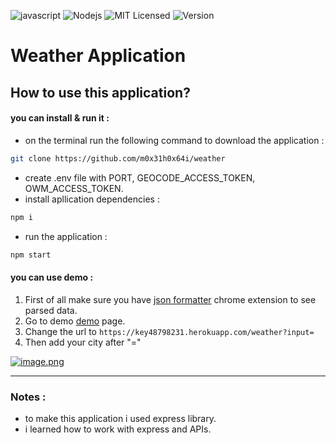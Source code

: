 ![javascript](https://badges.aleen42.com/src/javascript.svg)
![Nodejs](https://img.shields.io/badge/-Node.js-58595a?style=flat&logo=Node.js)
![MIT Licensed](https://img.shields.io/badge/license-MIT-brightgreen)
![Version](https://img.shields.io/badge/version-4.0.0-brightgreen)

# **Weather Application**

## How to use this application?
#### you can install & run it :
- on the terminal run the following command to download the application :
```bash
git clone https://github.com/m0x31h0x64i/weather
```
-  create .env file with PORT, GEOCODE_ACCESS_TOKEN, OWM_ACCESS_TOKEN.
-  install apllication dependencies :
```bash
npm i
```
-  run the application :
```bash
npm start
```
#### you can use demo :
1. First of all make sure you have [json formatter](https://chrome.google.com/webstore/detail/json-formatter/bcjindcccaagfpapjjmafapmmgkkhgoa?hl=en-US "json formatter") chrome extension to see parsed data.
2. Go to demo [demo](https://key48798231.herokuapp.com/weather) page.
3. Change the url to `https://key48798231.herokuapp.com/weather?input=`
4. Then add your city after "="

[![image.png](https://i.postimg.cc/ZKPMGDgs/image.png)](https://postimg.cc/zVB7WpqT)

------------

### Notes :
- to make this application i used express library.
- i learned how to work with express and APIs.